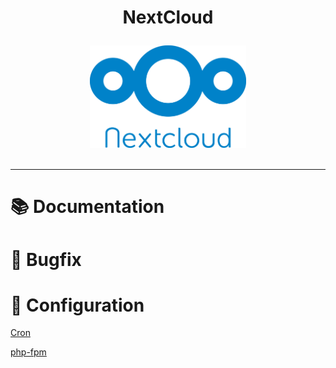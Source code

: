 # <p align="center">NextCloud</p>

<div align="center">
<img src="https://raw.githubusercontent.com/PhilipMello/icons/main/nextcloud/nexcloud-logo-01.png" alt="NextCloud logo" width="250">
</div>
<br>

---

# 📚 Documentation
# 🐛 Bugfix

# 🔧 Configuration
[Cron](https://github.com/PhilipMello/Dev/tree/main/NextCloud/cron)

[php-fpm](https://github.com/PhilipMello/Dev/tree/main/NextCloud/php-fpm)